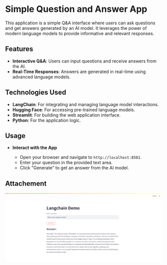 # Simple Question and Answer App

This application is a simple Q&A interface where users can ask questions and get answers generated by an AI model. It leverages the power of modern language models to provide informative and relevant responses.

## Features

- **Interactive Q&A**: Users can input questions and receive answers from the AI.
- **Real-Time Responses**: Answers are generated in real-time using advanced language models.

## Technologies Used

- **LangChain**: For integrating and managing language model interactions.
- **Hugging Face**: For accessing pre-trained language models.
- **Streamlit**: For building the web application interface.
- **Python**: For the application logic.

## Usage

- **Interact with the App**

    - Open your browser and navigate to `http://localhost:8501`.
    - Enter your question in the provided text area.
    - Click "Generate" to get an answer from the AI model.

## Attachement

![alt text](image.png)


